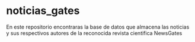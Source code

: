 # noticias_gates
En este repositorio encontraras la base de datos que almacena las noticias y sus respectivos autores de la reconocida revista cientifica NewsGates
